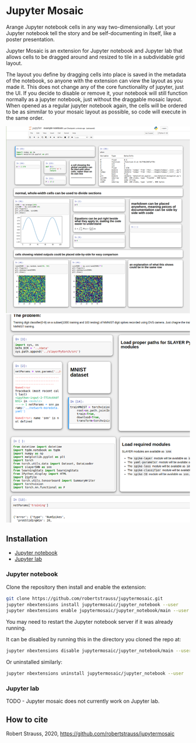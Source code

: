 # Jupyter Mosaic

Arange Jupyter notebook cells in any way two-dimensionally.
Let your Jupyter notebook tell the story and be self-documenting in itself, like a poster presentation.

Jupyter Mosaic is an extension for Jupyter notebook and Jupyter lab that allows cells to be dragged around and resized to tile in a subdividable grid layout.

The layout you define by dragging cells into place is saved in the metadata of the notebook, so anyone with the extension can view the layout as you made it.
This does not change any of the core functionality of jupyter, just the UI. If you decide to disable or remove it, your notebook will still function normally as a jupyter notebook, just without the draggable mosaic layout. When opened as a regular jupyter notebook again, the cells will be ordered to be as simmilar to your mosaic layout as possible, so code will execute in the same order.

<img src="./screenshots/screen3.png" />
<img src="./screenshots/screen2.png" />

## Installation
 * [Jupyter notebook](#jupyter-notebook)
 * [Jupyter lab](#jupyter-lab)

### Jupyter notebook

Clone the repository then install and enable the extension:
```bash
git clone https://github.com/robertstrauss/jupytermosaic.git
jupyter nbextensions install jupytermosaic/jupyter_notebook --user
jupyter nbextensions enable jupytermosaic/jupyter_notebook/main --user
```
You may need to restart the Jupyter notebook server if it was already running.

It can be disabled by running this in the directory you cloned the repo at:
```bash
jupyter nbextensions disable jupytermosaic/jupyter_notebook/main --user
```
Or uninstalled similarly:
```bash
jupyter nbextensions uninstall jupytermosaic/jupyter_notebook --user
```

### Jupyter lab
TODO - Jupyter mosaic does not currently work on Jupyter lab.

## How to cite
Robert Strauss, 2020, https://github.com/robertstrauss/jupytermosaic
